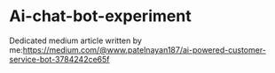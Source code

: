 # Ai-chat-bot-experiment
Dedicated medium article written by me:https://medium.com/@www.patelnayan187/ai-powered-customer-service-bot-3784242ce65f